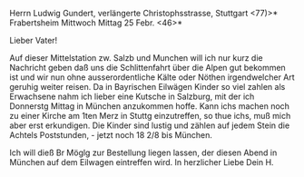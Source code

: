 Herrn Ludwig Gundert, verlängerte Christophsstrasse, Stuttgart 
<77)>* Frabertsheim Mittwoch Mittag 25 Febr. <46>*

Lieber Vater!

Auf dieser Mittelstation zw. Salzb und Munchen will ich nur kurz die Nachricht geben daß uns die Schlittenfahrt über die Alpen gut bekommen ist und wir nun ohne ausserordentliche Kälte oder Nöthen irgendwelcher Art geruhig weiter reisen. Da in Bayrischen Eilwägen Kinder so viel zahlen als Erwachsene nahm ich lieber eine Kutsche in Salzburg, mit der ich Donnerstg Mittag in München anzukommen hoffe. Kann ichs machen noch zu einer Kirche am 1ten Merz in Stuttg einzutreffen, so thue ichs, muß mich aber erst erkundigen. Die Kinder sind lustig und zählen auf jedem Stein die Achtels Poststunden, - jetzt noch 18 2/8 bis München.

Ich will dieß Br Möglg zur Bestellung liegen lassen, der diesen Abend in München auf dem Eilwagen eintreffen wird.
 In herzlicher Liebe
 Dein H.


